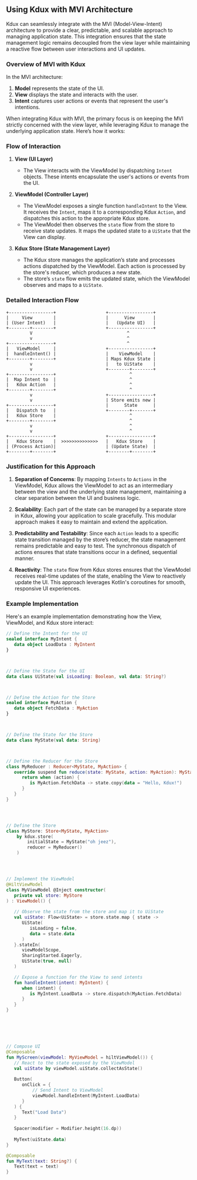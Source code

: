 ## Using Kdux with MVI Architecture

Kdux can seamlessly integrate with the MVI (Model-View-Intent) architecture to provide a clear, predictable, and
scalable approach to managing application state. This integration ensures that the state management logic remains
decoupled from the view layer while maintaining a reactive flow between user interactions and UI updates.

### Overview of MVI with Kdux

In the MVI architecture:

1. **Model** represents the state of the UI.
2. **View** displays the state and interacts with the user.
3. **Intent** captures user actions or events that represent the user's intentions.

When integrating Kdux with MVI, the primary focus is on keeping the MVI strictly concerned with the view layer, while
leveraging Kdux to manage the underlying application state. Here’s how it works:

### Flow of Interaction

1. **View (UI Layer)**
    - The View interacts with the ViewModel by dispatching `Intent` objects. These intents encapsulate the user's
      actions or events from the UI.

2. **ViewModel (Controller Layer)**
    - The ViewModel exposes a single function `handleIntent` to the View. It receives the `Intent`, maps it to a
      corresponding Kdux `Action`, and dispatches this action to the appropriate Kdux store.
    - The ViewModel then observes the `state` flow from the store to receive state updates. It maps the updated state to
      a `UiState` that the View can display.

3. **Kdux Store (State Management Layer)**
    - The Kdux store manages the application’s state and processes actions dispatched by the ViewModel. Each action is
      processed by the store's reducer, which produces a new state.
    - The store’s `state` flow emits the updated state, which the ViewModel observes and maps to a `UiState`.

### Detailed Interaction Flow

```plaintext
+-----------------+                   +-----------------+                               
|     View        |                   |      View       |                               
| (User Intent)   |                   |   (Update UI)   |                               
+--------+--------+                   +-----------------+                               
         V                                    ^                
         v                                    ^
+-----------------+                           ^
|   ViewModel     |                   +-----------------+  
|  handleIntent() |                   |    ViewModel    |    
+--------+--------+                   | Maps Kdux State |            
         v                            |   to UiState    |  
         v                            +--------+--------+  
+-----------------+                            ^           
|  Map Intent to  |                            ^
|   Kdux Action   |                            ^
+--------+--------+                            ^
         v                            +-----------------+  
         v                            | Store emits new |  
+-----------------+                   |      State      |  
|   Dispatch to   |                   +--------+--------+   
|   Kdux Store    |                            ^
+--------+--------+                            ^
         v                                     ^                  
         v                                     ^                  
+-----------------+                   +-----------------+           
|   Kdux Store    |  >>>>>>>>>>>>>>   |   Kdux Store    | 
| (Process Action)|                   | (Update State)  |           
+--------+--------+                   +--------+--------+           
```

### Justification for this Approach

1. **Separation of Concerns**: By mapping `Intents` to `Actions` in the ViewModel, Kdux allows the ViewModel to act as
   an intermediary between the view and the underlying state management, maintaining a clear separation between the UI
   and business logic.

2. **Scalability**: Each part of the state can be managed by a separate store in Kdux, allowing your application to
   scale gracefully. This modular approach makes it easy to maintain and extend the application.

3. **Predictability and Testability**: Since each `Action` leads to a specific state transition managed by the store’s
   reducer, the state management remains predictable and easy to test. The synchronous dispatch of actions ensures that
   state transitions occur in a defined, sequential manner.

4. **Reactivity**: The `state` flow from Kdux stores ensures that the ViewModel receives real-time updates of the state,
   enabling the View to reactively update the UI. This approach leverages Kotlin's coroutines for smooth, responsive UI
   experiences.

### Example Implementation

Here's an example implementation demonstrating how the View, ViewModel, and Kdux store interact:

```kotlin
// Define the Intent for the UI
sealed interface MyIntent {
   data object LoadData : MyIntent
}



// Define the State for the UI
data class UiState(val isLoading: Boolean, val data: String?)



// Define the Action for the Store
sealed interface MyAction {
   data object FetchData : MyAction
}



// Define the State for the Store
data class MyState(val data: String)



// Define the Reducer for the Store
class MyReducer : Reducer<MyState, MyAction> {
   override suspend fun reduce(state: MyState, action: MyAction): MyState {
      return when (action) {
         is MyAction.FetchData -> state.copy(data = "Hello, Kdux!")
      }
   }
}




// Define the Store
class MyStore: Store<MyState, MyAction>
    by kdux.store(
        initialState = MyState("oh jeez"),
        reducer = MyReducer()
    )




// Implement the ViewModel
@HiltViewModel
class MyViewModel @Inject constructor(
   private val store: MyStore
) : ViewModel() {
    
   // Observe the state from the store and map it to UiState
   val uiState: Flow<UiState> = store.state.map { state ->
      UiState(
         isLoading = false,
         data = state.data
      )
   }.stateIn(
      viewModelScope, 
      SharingStarted.Eagerly, 
      UiState(true, null)
   )

   // Expose a function for the View to send intents
   fun handleIntent(intent: MyIntent) {
      when (intent) {
         is MyIntent.LoadData -> store.dispatch(MyAction.FetchData)
      }
   }
}






// Compose UI
@Composable
fun MyScreen(viewModel: MyViewModel = hiltViewModel()) { 
   // React to the state exposed by the ViewModel
   val uiState by viewModel.uiState.collectAsState()
   
   Button(
      onClick = { 
          // Send Intent to ViewModel
          viewModel.handleIntent(MyIntent.LoadData) 
      }
   ) {
      Text("Load Data")
   }
   
   Spacer(modifier = Modifier.height(16.dp))
   
   MyText(uiState.data)
}

@Composable
fun MyText(text: String?) {
   Text(text = text)
}
```